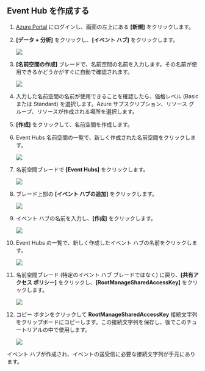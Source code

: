 ## Event Hub を作成する

1. [Azure Portal][] にログインし、画面の左上にある **[新規]** をクリックします。

2. **[データ + 分析]** をクリックし、**[イベント ハブ]** をクリックします。

	![](./media/event-hubs-create-event-hub/create-event-hub9.png)

3. **[名前空間の作成]** ブレードで、名前空間の名前を入力します。その名前が使用できるかどうかがすぐに自動で確認されます。

	![](./media/event-hubs-create-event-hub/create-event-hub1.png)

4. 入力した名前空間の名前が使用できることを確認したら、価格レベル (Basic または Standard) を選択します。Azure サブスクリプション、リソース グループ、リソースが作成される場所を選択します。

2. **[作成]** をクリックして、名前空間を作成します。

6. Event Hubs 名前空間の一覧で、新しく作成された名前空間をクリックします。

	![](./media/event-hubs-create-event-hub/create-event-hub2.png)

7. 名前空間ブレードで **[Event Hubs]** をクリックします。

	![](./media/event-hubs-create-event-hub/create-event-hub3.png)

8. ブレード上部の **[イベント ハブの追加]** をクリックします。

	![](./media/event-hubs-create-event-hub/create-event-hub4.png)

3. イベント ハブの名前を入力し、**[作成]** をクリックします。

	![](./media/event-hubs-create-event-hub/create-event-hub5.png)

4. Event Hubs の一覧で、新しく作成したイベント ハブの名前をクリックします。

	![](./media/event-hubs-create-event-hub/create-event-hub6.png)

5. 名前空間ブレード (特定のイベント ハブ ブレードではなく) に戻り、**[共有アクセス ポリシー]** をクリックし、**[RootManageSharedAccessKey]** をクリックします。

	![](./media/event-hubs-create-event-hub/create-event-hub7.png)

5. コピー ボタンをクリックして **RootManageSharedAccessKey** 接続文字列をクリップボードにコピーします。この接続文字列を保存し、後でこのチュートリアルの中で使用します。

	![](./media/event-hubs-create-event-hub/create-event-hub8.png)

イベント ハブが作成され、イベントの送受信に必要な接続文字列が手元にあります。

[Azure portal]: https://portal.azure.com/

<!---HONumber=AcomDC_0921_2016-->